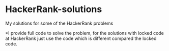 # HackerRank-solutions
My solutions for some of the HackerRank problems

*I provide full code to solve the problem, for the solutions with locked code at HackerRank just use the code which is different compared the locked code.
